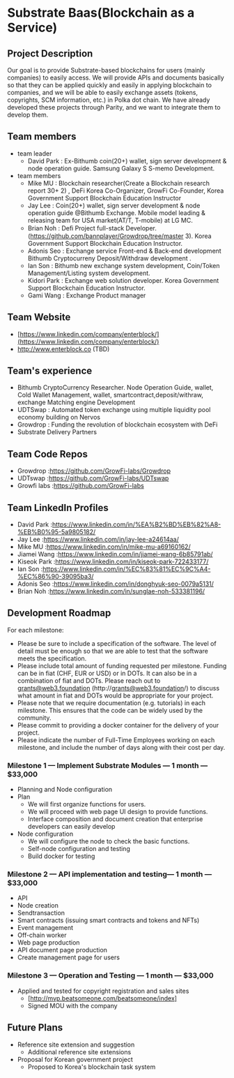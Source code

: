 # Substrate Baas(Blockchain as a Service)

## Project Description
Our goal is to provide Substrate-based blockchains for users (mainly companies) to easily access.
We will provide APIs and documents basically so that they can be applied quickly and easily in applying blockchain to companies, and we will be able to easily exchange assets (tokens, copyrights, SCM information, etc.) in Polka dot chain.
We have already developed these projects through Parity, and we want to integrate them to develop them.

## Team members 
* team leader
  * David Park : Ex-Bithumb coin(20+) wallet, sign server development & node operation guide. Samsung Galaxy S S-memo Development.
* team members
  * Mike MU : Blockchain researcher(Create a Blockchain research report 30+ 2) , DeFi Korea Co-Organizer, GrowFi Co-Founder, Korea Government Support Blockchain Education Instructor
  * Jay Lee : Coin(20+) wallet, sign server development & node operation guide @Bithumb Exchange. Mobile model leading & releasing team for USA market(AT/T, T-mobile) at LG MC.
  * Brian Noh : Deﬁ Project full-stack Developer. (https://github.com/bannplayer/Growdrop/tree/master 3). Korea Government Support Blockchain Education Instructor.
  * Adonis Seo : Exchange service Front-end & Back-end development Bithumb Cryptocurreny Deposit/Withdraw development .
  * Ian Son : Bithumb new exchange system development, Coin/Token Management/Listing system development.
  * Kidori Park : Exchange web solution developer. Korea Government Support Blockchain Education Instructor.
  * Gami Wang : Exchange Product manager

## Team Website 
*   [https://www.linkedin.com/company/enterblock/](https://www.linkedin.com/company/enterblock/)
*   http://www.enterblock.co (TBD)


## Team's experience
* Bithumb CryptoCurrency Researcher. Node Operation Guide, wallet, Cold Wallet Management, wallet, smartcontract,deposit/withraw, exchange Matching engine Development
* UDTSwap : Automated token exchange using multiple liquidity pool economy building on Nervos
* Growdrop : Funding the revolution of blockchain ecosystem with DeFi
* Substrate Delivery Partners

## Team Code Repos
* Growdrop :https://github.com/GrowFi-labs/Growdrop
* UDTswap :https://github.com/GrowFi-labs/UDTswap
* Growfi labs :https://github.com/GrowFi-labs

## Team LinkedIn Profiles
* David Park :https://www.linkedin.com/in/%EA%B2%BD%EB%82%A8-%EB%B0%95-5a9805182/
* Jay Lee :https://www.linkedin.com/in/jay-lee-a24614aa/
* Mike MU :https://www.linkedin.com/in/mike-mu-a69160162/
* Jiamei Wang :https://www.linkedin.com/in/jiamei-wang-6b85791ab/
* Kiseok Park :https://www.linkedin.com/in/kiseok-park-722433177/
* Ian Son :https://www.linkedin.com/in/%EC%83%81%EC%9C%A4-%EC%86%90-39095ba3/
* Adonis Seo :https://www.linkedin.com/in/donghyuk-seo-0079a5131/
* Brian Noh :https://www.linkedin.com/in/sunglae-noh-533381196/

## Development Roadmap

For each milestone:
* Please be sure to include a specification of the software. The level of detail must be enough so that we are able to test that the software meets the specification.
* Please include total amount of funding requested per milestone. Funding can be in fiat (CHF, EUR or USD) or in DOTs. It can also be in a combination of fiat and DOTs. Please reach out to grants@web3.foundation (http://grants@web3.foundation/) to discuss what amount in fiat and DOTs would be appropriate for your project.
* Please note that we require documentation (e.g. tutorials) in each milestone. This ensures that the code can be widely used by the community.
* Please commit to providing a docker container for the delivery of your project. 
* Please indicate the number of Full-Time Employees working on each milestone, and include the number of days along with their cost per day.

### Milestone 1 — Implement Substrate Modules — 1 month — $33,000
*  Planning and Node configuration
  * Plan
    * We will first organize functions for users.
    * We will proceed with web page UI design to provide functions.
    * Interface composition and document creation that enterprise developers can easily develop
 * Node configuration
   * We will configure the node to check the basic functions.
   * Self-node configuration and testing
   * Build docker for testing

### Milestone 2 —  API implementation and testing— 1 month — $33,000
*  API
*  Node creation
*  Sendtransaction
*  Smart contracts (issuing smart contracts and tokens and NFTs)
*  Event management
*  Off-chain worker 
*  Web page production
  *   API document page production
  *   Create management page for users


### Milestone 3 — Operation and Testing — 1 month — $33,000

* Applied and tested for copyright registration and sales sites
   * [http://mvp.beatsomeone.com/beatsomeone/index]
   * Signed MOU with the company

## Future Plans
* Reference site extension and suggestion
  * Additional reference site extensions
* Proposal for Korean government project
  * Proposed to Korea's blockchain task system

